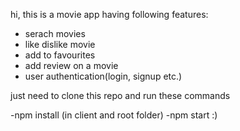 hi, this is a movie app having following features:
- serach movies
- like dislike movie
- add to favourites
- add  review on a movie
- user authentication(login, signup etc.)

just need to clone this repo
and run these commands

-npm install (in client and root folder)
-npm start :)
